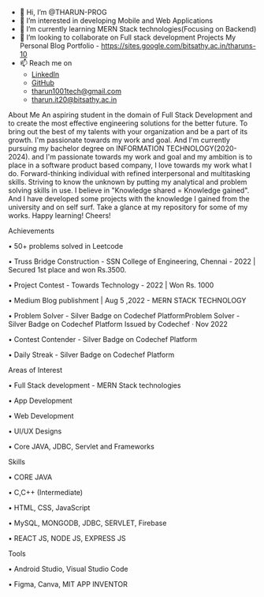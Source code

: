 - 👋 Hi, I’m @THARUN-PROG
- 👀 I’m interested in developing Mobile and Web Applications
- 🌱 I’m currently learning MERN Stack technologies(Focusing on Backend)
- 💞️ I’m looking to collaborate on Full stack development Projects
      My Personal Blog Portfolio - https://sites.google.com/bitsathy.ac.in/tharuns-10
- 📫 Reach me on 
  - [LinkedIn](https://www.linkedin.com/in/tharun-s-315b6b1aa/)
  - [GitHub](https://github.com/THARUN-PROG)
  - tharun1001tech@gmail.com
  - tharun.it20@bitsathy.ac.in


About Me
An aspiring student in the domain of Full Stack Development and to create the most effective engineering solutions for the better future. To bring out the best of my talents with your organization and be a part of its growth. I'm passionate towards my work and goal. And I'm currently pursuing my bachelor degree on INFORMATION TECHNOLOGY(2020-2024). and I'm passionate towards my work and goal and my ambition is to place in a software product based company, I love towards my work what I do. Forward-thinking individual with refined interpersonal and multitasking skills. Striving to know the unknown by putting my analytical and problem solving skills in use. I believe in "Knowledge shared = Knowledge gained". And I have developed some projects with the knowledge I gained from the university and on self surf. Take a glance at my repository for some of my works. Happy learning! Cheers!


Achievements

• 50+ problems solved in Leetcode

• Truss Bridge Construction - SSN College of Engineering, Chennai - 2022 | Secured 1st place and won Rs.3500.

• Project Contest - Towards Technology - 2022 | Won Rs. 1000

• Medium Blog publishment | Aug 5 ,2022
          - MERN STACK TECHNOLOGY
          
• Problem Solver - Silver Badge on Codechef PlatformProblem Solver - Silver Badge on Codechef Platform
            Issued by Codechef · Nov 2022
            
• Contest Contender - Silver Badge on Codechef Platform

• Daily Streak - Silver Badge on Codechef Platform


Areas of Interest

• Full Stack development - MERN Stack technologies

• App Development

• Web Development

• UI/UX Designs

• Core JAVA, JDBC, Servlet and Frameworks

Skills

• CORE JAVA

• C,C++ (Intermediate)

• HTML, CSS, JavaScript

• MySQL, MONGODB, JDBC, SERVLET, Firebase

• REACT JS, NODE JS, EXPRESS JS

Tools

• Android Studio, Visual Studio Code

• Figma, Canva, MIT APP INVENTOR 







<!---
THARUN-PROG/THARUN-PROG is a ✨ special ✨ repository because its `README.md` (this file) appears on your GitHub profile.
You can click the Preview link to take a look at your changes.
--->
